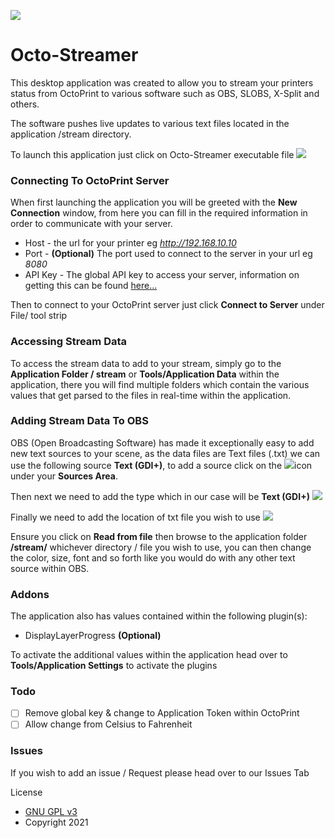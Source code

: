 ![](https://dualznz.space/static/Octo-Streamer/ico.png)

# Octo-Streamer

This desktop application was created to allow you to stream your printers status from OctoPrint to various software such as OBS, SLOBS, X-Split and others.

The software pushes live updates to various text files located in the application /stream directory.

To launch this application just click on Octo-Streamer executable file ![](https://dualznz.space/static/Octo-Streamer/ostreamEXE.png)

### Connecting To OctoPrint Server

When first launching the application you will be greeted with the **New Connection** window, from here you can fill in the required information in order to communicate with your server.

- Host - the url for your printer eg *http://192.168.10.10*
- Port - **(Optional)** The port used to connect to the server in your url eg *8080*
- API Key - The global API key to access your server, information on getting this can be found [here...](https://docs.octoprint.org/en/master/api/general.html#authorization)

Then to connect to your OctoPrint server just click **Connect to Server** under File/ tool strip

### Accessing Stream Data

To access the stream data to add to your stream, simply go to the **Application Folder / stream** or **Tools/Application Data** within the application, there you will find multiple folders which contain the various values that get parsed to the files in real-time within the application.

### Adding Stream Data To OBS

OBS (Open Broadcasting Software) has made it exceptionally easy to add new text sources to your scene, as the data files are Text files (.txt) we can use the following source **Text (GDI+)**, to add a source click on the  ![](https://dualznz.space/static/Octo-Streamer/plus.png)icon under your **Sources Area**.

Then next we need to add the type which in our case will be **Text (GDI+)** ![](https://dualznz.space/static/Octo-Streamer/source.png)

Finally we need to add the location of txt file you wish to use ![](https://dualznz.space/static/Octo-Streamer/medialink.png)

Ensure you click on **Read from file** then browse to the application folder **/stream/** whichever directory / file you wish to use, you can then change the color, size, font and so forth like you would do with any other text source within OBS.

### Addons

The application also has values contained within the following plugin(s):

- DisplayLayerProgress **(Optional)**

To activate the additional values within the application head over to **Tools/Application Settings** to activate the plugins

### Todo

- [ ] Remove global key & change to Application Token within OctoPrint
- [ ] Allow change from Celsius to Fahrenheit

### Issues

If you wish to add an issue / Request please head over to our Issues Tab

License

- [GNU GPL v3](https://www.gnu.org/licenses/gpl-3.0.html)
- Copyright 2021